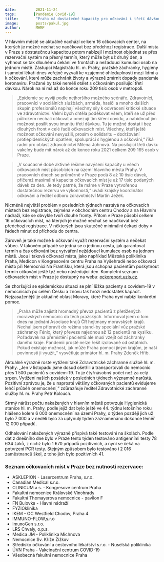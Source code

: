 ```yaml
---
date:         2021-11-24
tags:        [Pandemie Covid-19]
title:        "Praha má dostatečné kapacity pro očkování i třetí dávkou a vyzývá občany ke vzájemné ohleduplnosti"
image: 	      posts/pakul.jpg
author:       MHMP
---
```


V hlavním městě se aktuálně nachází celkem 16 očkovacích center, na kterých je možné nechat se naočkovat bez předchozí registrace. Další místa v Praze s dostatečnou kapacitou potom nabízejí i možnost objednat se přes rezervační systém na přesný termín, který může být už druhý den, a vyhnout se tak dlouhému čekání ve frontách a nežádoucí kumulaci osob na jednom místě. Zástupci Magistrátu hl. m. Prahy, pražské záchranky, hygieny i samotní lékaři dnes veřejně vyzvali ke vzájemné ohleduplnosti mezi lidmi a k očkování, které může zachránit životy a výrazně zmírnit dopady pandemie koronaviru. Pražané by také neměli otálet s očkováním posilující třetí dávkou. Nárok na ní má až do konce roku 209 tisíc osob v metropoli.

> „Epidemie se vyvíjí podle nejhoršího možného scénáře. Zdravotníci, pracovníci v sociálních službách, armáda, hasiči a mnoho dalších skupin profesionálů napínají všechny síly k odvrácení kritické situace ve zdravotnictví. Velmi bych chtěla poděkovat všem, kteří se už před půlrokem nechali očkovat a omezují tím šíření covidu, a nabídnout jim možnost posílit svou imunitu třetí dávkou. Tu je možné dostat i bez dlouhých front v celé řadě očkovacích míst. Všechny, kteří ještě možnost očkování nevyužili, prosím o solidaritu – dodržování protiepidemických opatření, spolupráci s hygienou a očkování,“ říká radní pro oblast zdravotnictví Milena Johnová. Na posilující třetí dávku vakcíny bude mít nárok až do konce roku 2021 celkem 209 165 osob v Praze.

> „V současné době aktivně řešíme navýšení kapacity u všech očkovacích míst působících na území hlavního města Prahy. V pracovních dnech se průměrně v Praze podá 8 až 10 tisíc dávek, přičemž maximální kapacita očkovacích míst je až 17 tisíc podaných dávek za den. Je tedy patrné, že máme v Praze vytvořenou dostatečnou rezervu ve výkonnosti,“ uvádí krajský koordinátor očkování a ředitel odboru zdravotnictví Martin Ježek.

Nicméně největší problém v posledních týdnech nastává na očkovacích místech bez registrace, zejména v obchodním centru Chodov a na Hlavním nádraží, kde se obvykle tvoří dlouhé fronty. Přitom v Praze působí celkem 16 očkovacích míst, na kterých je možné nechat se naočkovat bez předchozí registrace. V některých jsou skutečně minimální čekací doby v řádech minut od příchodu do centra.

Zároveň je také možné k očkování využít rezervační systém a nečekat vůbec. V takovém případě se jedná se o jedinou cestu, jak garantovat termín a čas očkování bez vytváření nežádoucí kumulace osob na jednom místě. Jsou i taková očkovací místa, jako například Městská poliklinika Praha, Medicon v Kongresovém centru Praha na Vyšehradě nebo očkovací místo při Nemocnici Na Františku, která jsou schopna pacientům poskytnout termín očkování ještě týž nebo následující den. Kompletní seznam očkovacích míst v Praze je dostupný na webu: [ockoreport.uzis.cz](https://ockoreport.uzis.cz).

Se zhoršující se epidemickou situací se plní lůžka pacienty s covidem-19 v nemocnicích po celém Česku a znovu tak hrozí nedostatek kapacit. Nejzasaženější je aktuálně oblast Moravy, které Praha nyní nabízí konkrétní pomoc.

> „Praha může zajistit hromadný převoz pacientů z přetížených moravských nemocnic do těch pražských. Informoval jsem o tom dnes na jednání Asociace krajů ČR hejtmany moravských krajů. Nechal jsem připravit do režimu stand-by speciální vůz pražské záchranky Fénix, který převeze najednou až 12 pacientů na kyslíku. Požadavek na přemístění pacientů ale musí vzejít od záchranky daného kraje. Pandemii prostě nelze řešit izolovaně od ostatních. Pokud existuje možnost, jak může Praha pomoci jiným krajům, je naší povinností ji využít,“ vysvětluje primátor hl. m. Prahy Zdeněk Hřib.

Aktuálně výrazně roste vytížení také Zdravotnické záchranné službě hl. m. Prahy. „Jen v listopadu jsme dosud ošetřili a transportovali do nemocnic přes 1 500 pacientů s covidem-19. To je čtyřnásobný počet než za celý srpen. Vytížení našich posádek v posledních týdnech významně narůstá. Pozitivní zprávou je, že u naprosté většiny očkovaných pacientů evidujeme lehčí průběh onemocnění,“ zdůrazňuje ředitel Zdravotnické záchranné služby hl. m. Prahy Petr Kolouch.

Strmý nárůst počtu nakažených v hlavním městě potvrzuje Hygienická stanice hl. m. Prahy, podle jejíž dat bylo ještě ve 44. týdnu letošního roku hlášeno kolem 6 000 onemocnění na území Prahy, o týden později jich už bylo 7 000 a v neděli bylo za uplynulý týden zaznamenáno dokonce téměř 12 000 případů.

Odhalování nakažených výrazně přispívá také testování na školách. Podle dat z dnešního dne bylo v Praze tento týden testováno antigenními testy 78 634 žáků, z nichž bylo 1 670 případů pozitivních, a nyní se čeká na potvrzení PCR testy. Stejným způsobem bylo testováno i 2 016 zaměstnanců škol, z toho jich bylo pozitivních 41.

### Seznam očkovacích míst v Praze bez nutnosti rezervace:

* ASKLEPION - Lasercentrum Praha, s.r.o.
* Canadian Medical s.r.o.
* CLINICUM a.s. - Kongresové centrum Praha
* Fakultní nemocnice Královské Vinohrady
* Fakultní Thomayerova nemocnice - pavilon F
* FN Bulovka - Hlavní nádraží
* FYZIOklinika
* IKEM - OC Westfield Chodov, Praha 4
* IMMUNO-FLOW,s.r.o
* ImunoGen s.r.o.
* LRS Chvaly, o.p.s.
* Medica JM - Poliklinika Michnova
* Nemocnice Sv. Kříže Žižkov
* Středisko očkování a cestovního lékařství s.r.o. - Nuselská poliklinika
* ÚVN Praha - Vakcinační centrum COVID-19
* Všeobecná fakultní nemocnice Praha
